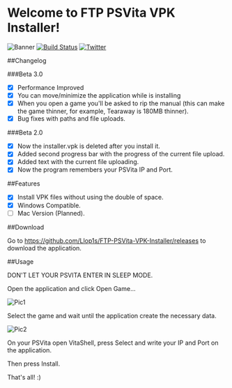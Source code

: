 Welcome to FTP PSVita VPK Installer!
===================

![Banner](https://s10.postimg.org/ml08irlhl/banner.png)
[![Build Status](https://travis-ci.org/Llop1s/FTP-PSVita-VPK-Installer.svg?branch=master)](https://travis-ci.org/Llop1s/FTP-PSVita-VPK-Installer) [![Twitter](https://img.shields.io/badge/twitter-@llopis14-blue.svg?style=flat)](http://twitter.com/llopis14)

##Changelog

###Beta 3.0
- [x] Performance Improved
- [x] You can move/minimize the application while is installing
- [x] When you open a game you'll be asked to rip the manual (this can make the game thinner, for example, Tearaway is 180MB thinner).
- [x] Bug fixes with paths and file uploads.

###Beta 2.0
- [x] Now the installer.vpk is deleted after you install it.
- [x] Added second progress bar with the progress of the current file upload.
- [x] Added text with the current file uploading.
- [x] Now the program remembers your PSVita IP and Port.

##Features

- [x] Install VPK files without using the double of space.
- [x] Windows Compatible.
- [ ] Mac Version (Planned).

##Download

Go to https://github.com/Llop1s/FTP-PSVita-VPK-Installer/releases to download the application.

##Usage

DON'T LET YOUR PSVITA ENTER IN SLEEP MODE.

Open the application and click Open Game...

![Pic1](https://i.gyazo.com/475fd46b8a2ec702a522f12ee31e7507.png)

Select the game and wait until the application create the necessary data.

![Pic2](https://i.gyazo.com/f0bd97bfa1210f2efc68799af9043446.png)

On your PSVita open VitaShell, press Select and write your IP and Port on the application.

Then press Install.

That's all! :)
